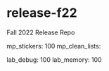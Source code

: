# release-f22
Fall 2022 Release Repo

mp_stickers: 100
mp_clean_lists:


lab_debug: 100 
lab_memory: 100